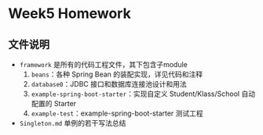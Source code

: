 # Week5 Homework

## 文件说明
* `framework` 是所有的代码工程文件，其下包含子module
  1. `beans`：各种 Spring Bean 的装配实现，详见代码和注释
  2. `database0`：JDBC 接口和数据库连接池设计和用法
  3. `example-spring-boot-starter`：实现自定义 Student/Klass/School 自动配置的 Starter
  4. `example-test`：example-spring-boot-starter 测试工程
* `Singleton.md` 单例的若干写法总结

